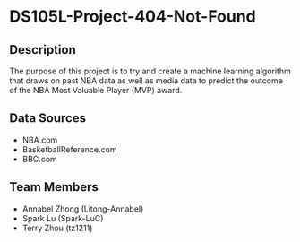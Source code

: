 # DS105L-Project-404-Not-Found
## Description 
The purpose of this project is to try and create a machine learning algorithm that draws on past NBA data as well as media data to predict the outcome of the NBA Most Valuable Player (MVP) award. 
## Data Sources 
- NBA.com 
- BasketballReference.com 
- BBC.com 
## Team Members 
- Annabel Zhong (Litong-Annabel) 
- Spark Lu (Spark-LuC) 
- Terry Zhou (tz1211)
